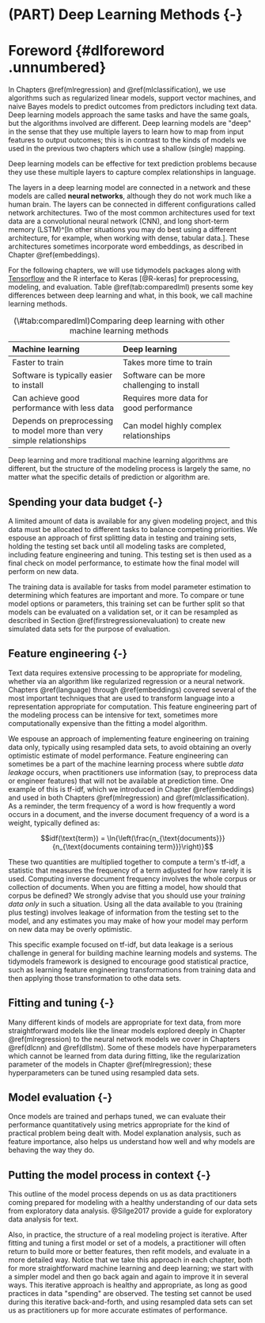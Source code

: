 # (PART) Deep Learning Methods {-}

# Foreword {#dlforeword .unnumbered}

In Chapters \@ref(mlregression) and \@ref(mlclassification), we use algorithms such as regularized linear models, support vector machines, and naive Bayes models to predict outcomes from predictors including text data. Deep learning models approach the same tasks and have the same goals, but the algorithms involved are different. Deep learning models are "deep" in the sense that they use multiple layers to learn how to map from input features to output outcomes; this is in contrast to the kinds of models we used in the previous two chapters which use a shallow (single) mapping. 

<div class="rmdnote">
<p>Deep learning models can be effective for text prediction problems because they use these multiple layers to capture complex relationships in language.</p>
</div>

The layers in a deep learning model are connected in a network and these models are called **neural networks**, although they do not work much like a human brain. The layers can be connected in different configurations called network architectures. Two of the most common architectures used for text data are a convolutional neural network (CNN), and long short-term memory (LSTM)^[In other situations you may do best using a different architecture, for example, when working with dense, tabular data.]. These architectures sometimes incorporate word embeddings, as described in Chapter \@ref(embeddings).

For the following chapters, we will use tidymodels packages along with [Tensorflow](https://www.tensorflow.org/) and the R interface to Keras [@R-keras] for preprocessing, modeling, and evaluation. Table \@ref(tab:comparedlml) presents some key differences between deep learning and what, in this book, we call machine learning methods.

<table>
<caption>(\#tab:comparedlml)Comparing deep learning with other machine learning methods</caption>
 <thead>
  <tr>
   <th style="text-align:left;font-weight: bold;"> Machine learning </th>
   <th style="text-align:left;font-weight: bold;"> Deep learning </th>
  </tr>
 </thead>
<tbody>
  <tr>
   <td style="text-align:left;width: 55mm; "> Faster to train </td>
   <td style="text-align:left;width: 55mm; "> Takes more time to train </td>
  </tr>
  <tr>
   <td style="text-align:left;width: 55mm; "> Software is typically easier to install </td>
   <td style="text-align:left;width: 55mm; "> Software can be more challenging to install </td>
  </tr>
  <tr>
   <td style="text-align:left;width: 55mm; "> Can achieve good performance with less data </td>
   <td style="text-align:left;width: 55mm; "> Requires more data for good performance </td>
  </tr>
  <tr>
   <td style="text-align:left;width: 55mm; "> Depends on preprocessing to model more than very simple relationships </td>
   <td style="text-align:left;width: 55mm; "> Can model highly complex relationships </td>
  </tr>
</tbody>
</table>

Deep learning and more traditional machine learning algorithms are different, but the structure of the modeling process is largely the same, no matter what the specific details of prediction or algorithm are.

## Spending your data budget {-}

A limited amount of data is available for any given modeling project, and this data must be allocated to different tasks to balance competing priorities. We espouse an approach of first splitting data in testing and training sets, holding the testing set back until all modeling tasks are completed, including feature engineering and tuning. This testing set is then used as a final check on model performance, to estimate how the final model will perform on new data. 

The training data is available for tasks from model parameter estimation to determining which features are important and more. To compare or tune model options or parameters, this training set can be further split so that models can be evaluated on a validation set, or it can be resampled as described in Section \@ref(firstregressionevaluation) to create new simulated data sets for the purpose of evaluation. 

## Feature engineering {-}

Text data requires extensive processing to be appropriate for modeling, whether via an algorithm like regularized regression or a neural network. Chapters \@ref(language) through \@ref(embeddings) covered several of the most important techniques that are used to transform language into a representation appropriate for computation. This feature engineering part of the modeling process can be intensive for text, sometimes more computationally expensive than the fitting a model algorithm. 

We espouse an approach of implementing feature engineering on training data only, typically using resampled data sets, to avoid obtaining an overly optimistic estimate of model performance. Feature engineering can sometimes be a part of the machine learning process where subtle _data leakage_ occurs, when practitioners use information (say, to preprocess data or engineer features) that will not be available at prediction time. One example of this is tf-idf, which we introduced in Chapter \@ref(embeddings) and used in both Chapters \@ref(mlregression) and \@ref(mlclassification). As a reminder, the term frequency of a word is how frequently a word occurs in a document, and the inverse document frequency of a word is a weight, typically defined as:

$$idf(\text{term}) = \ln{\left(\frac{n_{\text{documents}}}{n_{\text{documents containing term}}}\right)}$$

These two quantities are multiplied together to compute a term's tf-idf, a statistic that measures the frequency of a term adjusted for how rarely it is used. Computing inverse document frequency involves the whole corpus or collection of documents. When you are fitting a model, how should that corpus be defined? We strongly advise that you should use your _training data only_ in such a situation. Using all the data available to you (training plus testing) involves leakage of information from the testing set to the model, and any estimates you may make of how your model may perform on new data may be overly optimistic.

<div class="rmdwarning">
<p>This specific example focused on tf-idf, but data leakage is a serious challenge in general for building machine learning models and systems. The tidymodels framework is designed to encourage good statistical practice, such as learning feature engineering transformations from training data and then applying those transformation to othe data sets.</p>
</div>


## Fitting and tuning {-}

Many different kinds of models are appropriate for text data, from more straightforward models like the linear models explored deeply in Chapter \@ref(mlregression) to the neural network models we cover in Chapters  \@ref(dlcnn) and \@ref(dllstm). Some of these models have hyperparameters which cannot be learned from data during fitting, like the regularization parameter of the models in Chapter \@ref(mlregression); these hyperparameters can be tuned using resampled data sets.

## Model evaluation {-}

Once models are trained and perhaps tuned, we can evaluate their performance quantitatively using metrics appropriate for the kind of practical problem being dealt with. Model explanation analysis, such as feature importance, also helps us understand how well and why models are behaving the way they do.

## Putting the model process in context {-}

This outline of the model process depends on us as data practitioners coming prepared for modeling with a healthy understanding of our data sets from exploratory data analysis. @Silge2017 provide a guide for exploratory data analysis for text. 

Also, in practice, the structure of a real modeling project is iterative. After fitting and tuning a first model or set of a models, a practitioner will often return to build more or better features, then refit models, and evaluate in a more detailed way. Notice that we take this approach in each chapter, both for more straightforward machine learning and deep learning; we start with a simpler model and then go back again and again to improve it in several ways. This iterative approach is healthy and appropriate, as long as good practices in data "spending" are observed. The testing set cannot be used during this iterative back-and-forth, and using resampled data sets can set us as practitioners up for more accurate estimates of performance.

